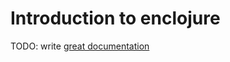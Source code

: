 # Introduction to enclojure

TODO: write [great documentation](http://jacobian.org/writing/great-documentation/what-to-write/)
